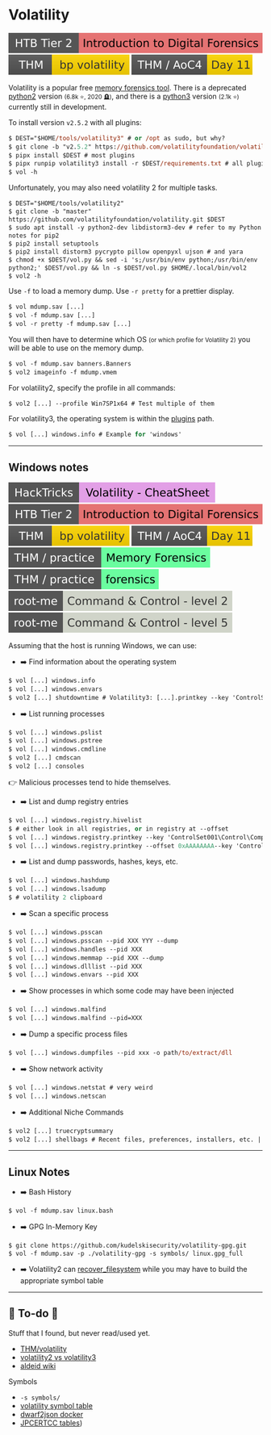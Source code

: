 # Volatility

[![introduction_to_digital_forensics](../../../_badges/htb/introduction_to_digital_forensics.svg)](https://academy.hackthebox.com/course/preview/introduction-to-digital-forensics)
[![bpvolatility](../../../_badges/thm/bpvolatility.svg)](https://tryhackme.com/room/bpvolatility)
[![adventofcyber4](../../../_badges/thm/adventofcyber4/day11.svg)](https://tryhackme.com/room/adventofcyber4)

<div class="row row-cols-lg-2"><div>

Volatility is a popular free [memory forensics tool](/cybersecurity/blue-team/topics/forensics.md). There is a deprecated [python2](https://github.com/volatilityfoundation/volatility) version <small>(6.8k ⭐, 2020 🪦)</small>, and there is a [python3](https://github.com/volatilityfoundation/volatility3) version <small>(2.1k ⭐)</small> currently still in development.

To install version `v2.5.2` with all plugins:

```ps
$ DEST="$HOME/tools/volatility3" # or /opt as sudo, but why?
$ git clone -b "v2.5.2" https://github.com/volatilityfoundation/volatility3.git $DEST
$ pipx install $DEST # most plugins
$ pipx runpip volatility3 install -r $DEST/requirements.txt # all plugins
$ vol -h
```

Unfortunately, you may also need volatility 2 for multiple tasks.

```shell!
$ DEST="$HOME/tools/volatility2"
$ git clone -b "master" https://github.com/volatilityfoundation/volatility.git $DEST
$ sudo apt install -y python2-dev libdistorm3-dev # refer to my Python notes for pip2
$ pip2 install setuptools
$ pip2 install distorm3 pycrypto pillow openpyxl ujson # and yara
$ chmod +x $DEST/vol.py && sed -i 's;/usr/bin/env python;/usr/bin/env python2;' $DEST/vol.py && ln -s $DEST/vol.py $HOME/.local/bin/vol2
$ vol2 -h
```
</div><div>

Use `-f` to load a memory dump. Use `-r pretty` for a prettier display.

```ps
$ vol mdump.sav [...]
$ vol -f mdump.sav [...]
$ vol -r pretty -f mdump.sav [...]
```

You will then have to determine which OS <small>(or which profile for Volatility 2)</small> you will be able to use on the memory dump.

```ps
$ vol -f mdump.sav banners.Banners
$ vol2 imageinfo -f mdump.vmem
```

For volatility2, specify the profile in all commands:

```ps
$ vol2 [...] --profile Win7SP1x64 # Test multiple of them
```

For volatility3, the operating system is within the [plugins](https://volatility3.readthedocs.io/en/latest/volatility3.plugins.html) path.

```ps
$ vol [...] windows.info # Example for 'windows'
```
</div></div>

<hr class="sep-both">

## Windows notes

[![volatility_cheatsheet](../../../_badges/hacktricks/generic_methodologies_and_resources/basic_forensic_methodology/memory_dump_analysis/volatility_cheatsheet.svg)](https://book.hacktricks.xyz/generic-methodologies-and-resources/basic-forensic-methodology/memory-dump-analysis/volatility-cheatsheet)
[![introduction_to_digital_forensics](../../../_badges/htb/introduction_to_digital_forensics.svg)](https://academy.hackthebox.com/course/preview/introduction-to-digital-forensics)
[![bpvolatility](../../../_badges/thm/bpvolatility.svg)](https://tryhackme.com/room/bpvolatility)
[![adventofcyber4](../../../_badges/thm/adventofcyber4/day11.svg)](https://tryhackme.com/room/adventofcyber4)
[![memoryforensics](../../../_badges/thm-p/memoryforensics.svg)](https://tryhackme.com/r/room/memoryforensics)
[![forensics](../../../_badges/thm-p/forensics.svg)](https://tryhackme.com/r/room/forensics)
[![command_control_level_2](../../../_badges/rootme/forensic/command_control_level_2.svg)](https://www.root-me.org/en/Challenges/Forensic/Command-Control-level-2)
[![command_control_level_5](../../../_badges/rootme/forensic/command_control_level_5.svg)](https://www.root-me.org/en/Challenges/Forensic/Command-Control-level-5)

<div class="row row-cols-lg-2"><div>

Assuming that the host is running Windows, we can use:

* ➡️ Find information about the operating system

```ps
$ vol [...] windows.info
$ vol [...] windows.envars
$ vol2 [...] shutdowntime # Volatility3: [...].printkey --key 'ControlSet001\Control\Windows'
```

* ➡️ List running processes

```ps
$ vol [...] windows.pslist
$ vol [...] windows.pstree
$ vol [...] windows.cmdline
$ vol2 [...] cmdscan
$ vol2 [...] consoles
```

👉 Malicious processes tend to hide themselves.

* ➡️ List and dump registry entries

```ps
$ vol [...] windows.registry.hivelist
$ # either look in all registries, or in registry at --offset
$ vol [...] windows.registry.printkey --key 'ControlSet001\Control\ComputerName\ComputerName'
$ vol [...] windows.registry.printkey --offset 0xAAAAAAAA--key 'ControlSet001\Control\ComputerName\ComputerName'
```

* ➡️ List and dump passwords, hashes, keys, etc.

```ps
$ vol [...] windows.hashdump
$ vol [...] windows.lsadump
$ # volatility 2 clipboard
```
</div><div>

* ➡️ Scan a specific process

```ps
$ vol [...] windows.psscan
$ vol [...] windows.psscan --pid XXX YYY --dump
$ vol [...] windows.handles --pid XXX
$ vol [...] windows.memmap --pid XXX --dump
$ vol [...] windows.dlllist --pid XXX
$ vol [...] windows.envars --pid XXX
```

* ➡️ Show processes in which some code may have been injected

```ps
$ vol [...] windows.malfind
$ vol [...] windows.malfind --pid=XXX
```

* ➡️ Dump a specific process files

```ps
$ vol [...] windows.dumpfiles --pid xxx -o path/to/extract/dll
```

* ➡️ Show network activity

```ps
$ vol [...] windows.netstat # very weird
$ vol [...] windows.netscan
```

* ➡️ Additional Niche Commands

```ps
$ vol2 [...] truecryptsummary
$ vol2 [...] shellbags # Recent files, preferences, installers, etc. | Registry NTUSER.DAT
```

</div></div>

<hr class="sep-both">

## Linux Notes

<div class="row row-cols-lg-2"><div>

* ➡️ Bash History

```ps
$ vol -f mdump.sav linux.bash
```

* ➡️ GPG In-Memory Key

```shell!
$ git clone https://github.com/kudelskisecurity/volatility-gpg.git
$ vol -f mdump.sav -p ./volatility-gpg -s symbols/ linux.gpg_full
```

* ➡️ Volatility2 can [recover_filesystem](https://github.com/volatilityfoundation/volatility/blob/master/volatility/plugins/linux/recover_filesystem.py) while you may have to build the appropriate symbol table
</div><div>
</div></div>

<hr class="sep-both">

## 👻 To-do 👻

Stuff that I found, but never read/used yet.

<div class="row row-cols-lg-2"><div>

* [THM/volatility](https://tryhackme.com/room/volatility)
* [volatility2 vs volatility3](https://blog.onfvp.com/post/volatility-cheatsheet/)
* [aldeid wiki](https://www.aldeid.com/wiki/Volatility)
</div><div>

Symbols

* `-s symbols/`
* [volatility symbol table](https://volatility3.readthedocs.io/en/latest/symbol-tables.html)
* [dwarf2json docker](https://4nuit.github.io/posts/cheatsheet/#profils-linux-vol3) 
* [JPCERTCC tables](https://github.com/JPCERTCC/Windows-Symbol-Tables))
</div></div>